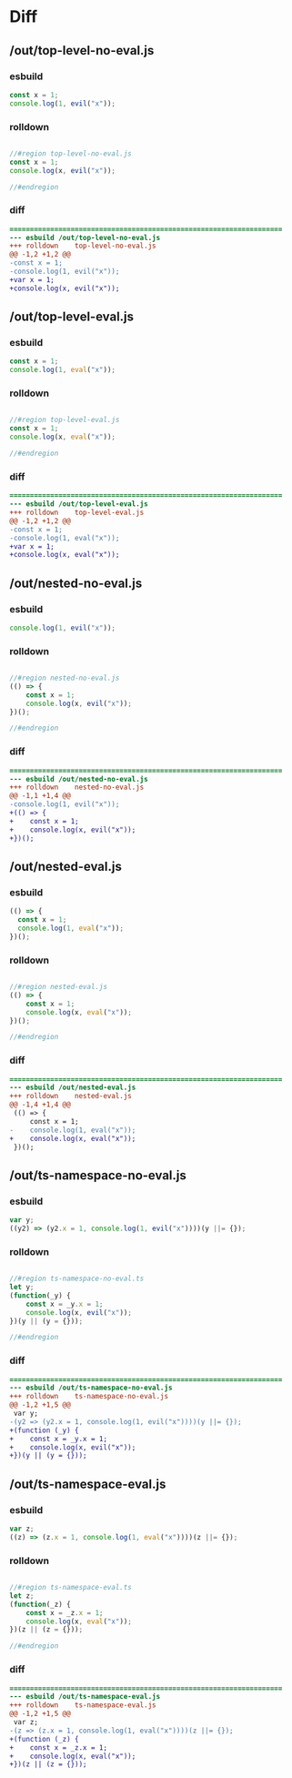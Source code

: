 # Diff
## /out/top-level-no-eval.js
### esbuild
```js
const x = 1;
console.log(1, evil("x"));
```
### rolldown
```js

//#region top-level-no-eval.js
const x = 1;
console.log(x, evil("x"));

//#endregion

```
### diff
```diff
===================================================================
--- esbuild	/out/top-level-no-eval.js
+++ rolldown	top-level-no-eval.js
@@ -1,2 +1,2 @@
-const x = 1;
-console.log(1, evil("x"));
+var x = 1;
+console.log(x, evil("x"));

```
## /out/top-level-eval.js
### esbuild
```js
const x = 1;
console.log(1, eval("x"));
```
### rolldown
```js

//#region top-level-eval.js
const x = 1;
console.log(x, eval("x"));

//#endregion

```
### diff
```diff
===================================================================
--- esbuild	/out/top-level-eval.js
+++ rolldown	top-level-eval.js
@@ -1,2 +1,2 @@
-const x = 1;
-console.log(1, eval("x"));
+var x = 1;
+console.log(x, eval("x"));

```
## /out/nested-no-eval.js
### esbuild
```js
console.log(1, evil("x"));
```
### rolldown
```js

//#region nested-no-eval.js
(() => {
	const x = 1;
	console.log(x, evil("x"));
})();

//#endregion

```
### diff
```diff
===================================================================
--- esbuild	/out/nested-no-eval.js
+++ rolldown	nested-no-eval.js
@@ -1,1 +1,4 @@
-console.log(1, evil("x"));
+(() => {
+    const x = 1;
+    console.log(x, evil("x"));
+})();

```
## /out/nested-eval.js
### esbuild
```js
(() => {
  const x = 1;
  console.log(1, eval("x"));
})();
```
### rolldown
```js

//#region nested-eval.js
(() => {
	const x = 1;
	console.log(x, eval("x"));
})();

//#endregion

```
### diff
```diff
===================================================================
--- esbuild	/out/nested-eval.js
+++ rolldown	nested-eval.js
@@ -1,4 +1,4 @@
 (() => {
     const x = 1;
-    console.log(1, eval("x"));
+    console.log(x, eval("x"));
 })();

```
## /out/ts-namespace-no-eval.js
### esbuild
```js
var y;
((y2) => (y2.x = 1, console.log(1, evil("x"))))(y ||= {});
```
### rolldown
```js

//#region ts-namespace-no-eval.ts
let y;
(function(_y) {
	const x = _y.x = 1;
	console.log(x, evil("x"));
})(y || (y = {}));

//#endregion

```
### diff
```diff
===================================================================
--- esbuild	/out/ts-namespace-no-eval.js
+++ rolldown	ts-namespace-no-eval.js
@@ -1,2 +1,5 @@
 var y;
-(y2 => (y2.x = 1, console.log(1, evil("x"))))(y ||= {});
+(function (_y) {
+    const x = _y.x = 1;
+    console.log(x, evil("x"));
+})(y || (y = {}));

```
## /out/ts-namespace-eval.js
### esbuild
```js
var z;
((z) => (z.x = 1, console.log(1, eval("x"))))(z ||= {});
```
### rolldown
```js

//#region ts-namespace-eval.ts
let z;
(function(_z) {
	const x = _z.x = 1;
	console.log(x, eval("x"));
})(z || (z = {}));

//#endregion

```
### diff
```diff
===================================================================
--- esbuild	/out/ts-namespace-eval.js
+++ rolldown	ts-namespace-eval.js
@@ -1,2 +1,5 @@
 var z;
-(z => (z.x = 1, console.log(1, eval("x"))))(z ||= {});
+(function (_z) {
+    const x = _z.x = 1;
+    console.log(x, eval("x"));
+})(z || (z = {}));

```